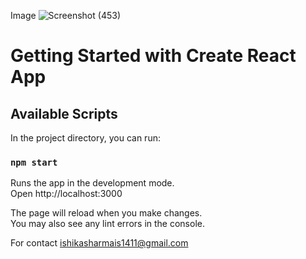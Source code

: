 Image
![Screenshot (453)](https://github.com/user-attachments/assets/ed7c143f-62a9-4832-aef2-5625fa085315)



# Getting Started with Create React App

## Available Scripts

In the project directory, you can run:

### `npm start`

Runs the app in the development mode.\
Open http://localhost:3000

The page will reload when you make changes.\
You may also see any lint errors in the console.

For contact
ishikasharmais1411@gmail.com
